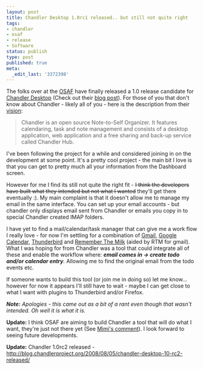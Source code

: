 ```yaml
---
layout: post
title: Chandler Desktop 1.0rc1 released.. but still not quite right
tags:
- chandler
- osaf
- release
- Software
status: publish
type: post
published: true
meta:
  _edit_last: '3372398'
---
```

The folks over at the <a title="Open Source Applications Foundation" href="http://www.osafoundation.org/">OSAF</a> have finally released a 1.0 release candidate for <a title="Chandler Project" href="http://chandlerproject.org/">Chandler Desktop</a> (Check out their <a href="http://blog.chandlerproject.org/2008/07/22/chandler-10-release-candidate-1/">blog post</a>). For those of you that don't know about Chandler - likely all of you - here is the description from their <a href="http://chandlerproject.org/vision">vision</a>:
<blockquote>Chandler is an open source Note-to-Self Organizer. It features calendaring, task and note management and consists of a desktop application, web application and a free sharing and back-up service called Chandler Hub.</blockquote>
I've been following the project for a while and considered joining in on the development at some point. It's a pretty cool project - the main bit I love is that you can get to pretty much all your information from the Dashboard screen.

However for me I find its still not quite the right fit - <span style="text-decoration:line-through;">I think the developers have built what they intended but not what I wanted</span> they'll get there eventually :). My main complaint is that it doesn't allow me to manage my email in the same interface. You can set up your email accounts - but chandler only displays email sent from Chandler or emails you copy in to special Chandler created IMAP folders.

I have yet to find a mail/calendar/task manager that can give me a work flow I really love - for now I'm settling for a combination of <a href="http://gmail.com">Gmail</a>, <a href="http://calendar.google.com">Google Calendar</a>, <a href="http://www.mozilla.com/en-US/thunderbird/">Thunderbird</a> and <a href="http://rememberthemilk.com">Remember The Milk</a> (aided by RTM for gmail). What I was hoping for from Chandler was a tool that could integrate all of these and enable the workflow where: <em>**email comes in -&gt; create todo and/or calendar entry**.</em> Allowing me to find the original email from the todo events etc.

If someone wants to build this tool (or join me in doing so) let me know... however for now it appears I'll still have to wait - maybe I can get close to what I want with plugins to Thunderbird and/or Firefox.

<em>**Note:** Apologies - this came out as a bit of a rant even though that wasn't intended. Oh well it is what it is.</em>

**Update:** I think OSAF are aiming to build Chandler a tool that will do what I want, they're just not there yet (See <a href="http://rjmackay.wordpress.com/2008/07/24/chandler-desktop-10rc1-released-but-still-not-quite-right/#comment-6">Mimi's comment</a>). I look forward to seeing future developments.

**Update:** Chandler 1.0rc2 released - <a href="http://blog.chandlerproject.org/2008/08/05/chandler-desktop-10-rc2-released/">http://blog.chandlerproject.org/2008/08/05/chandler-desktop-10-rc2-released/</a>
